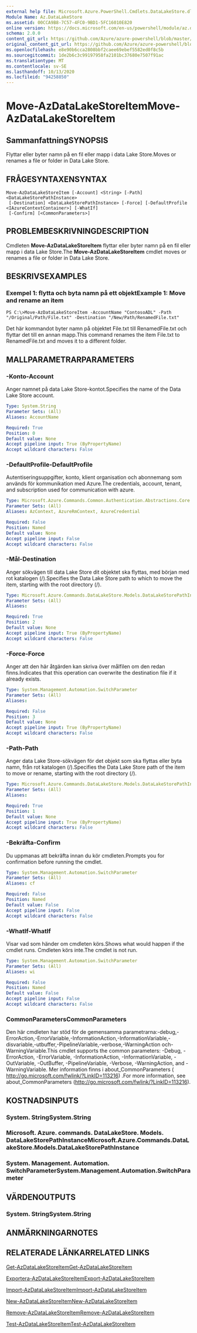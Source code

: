 ```yaml
---
external help file: Microsoft.Azure.PowerShell.Cmdlets.DataLakeStore.dll-Help.xml
Module Name: Az.DataLakeStore
ms.assetid: 00CCA9B8-7C57-4FC0-9BD1-5FC16010E820
online version: https://docs.microsoft.com/en-us/powershell/module/az.datalakestore/move-azdatalakestoreitem
schema: 2.0.0
content_git_url: https://github.com/Azure/azure-powershell/blob/master/src/DataLakeStore/DataLakeStore/help/Move-AzDataLakeStoreItem.md
original_content_git_url: https://github.com/Azure/azure-powershell/blob/master/src/DataLakeStore/DataLakeStore/help/Move-AzDataLakeStoreItem.md
ms.openlocfilehash: e8e90b6cca2808bbf2caee69ebef5582ed0f8c5b
ms.sourcegitcommit: 1de2b6c3c99197958fa2101bc37680e7507f91ac
ms.translationtype: MT
ms.contentlocale: sv-SE
ms.lasthandoff: 10/13/2020
ms.locfileid: "94258850"
---
```

# <span data-ttu-id="2acf5-101">Move-AzDataLakeStoreItem</span><span class="sxs-lookup"><span data-stu-id="2acf5-101">Move-AzDataLakeStoreItem</span></span>

## <span data-ttu-id="2acf5-102">Sammanfattning</span><span class="sxs-lookup"><span data-stu-id="2acf5-102">SYNOPSIS</span></span>
<span data-ttu-id="2acf5-103">Flyttar eller byter namn på en fil eller mapp i data Lake Store.</span><span class="sxs-lookup"><span data-stu-id="2acf5-103">Moves or renames a file or folder in Data Lake Store.</span></span>

## <span data-ttu-id="2acf5-104">FRÅGESYNTAXEN</span><span class="sxs-lookup"><span data-stu-id="2acf5-104">SYNTAX</span></span>

```
Move-AzDataLakeStoreItem [-Account] <String> [-Path] <DataLakeStorePathInstance>
 [-Destination] <DataLakeStorePathInstance> [-Force] [-DefaultProfile <IAzureContextContainer>] [-WhatIf]
 [-Confirm] [<CommonParameters>]
```

## <span data-ttu-id="2acf5-105">PROBLEMBESKRIVNING</span><span class="sxs-lookup"><span data-stu-id="2acf5-105">DESCRIPTION</span></span>
<span data-ttu-id="2acf5-106">Cmdleten **Move-AzDataLakeStoreItem** flyttar eller byter namn på en fil eller mapp i data Lake Store.</span><span class="sxs-lookup"><span data-stu-id="2acf5-106">The **Move-AzDataLakeStoreItem** cmdlet moves or renames a file or folder in Data Lake Store.</span></span>

## <span data-ttu-id="2acf5-107">BESKRIVS</span><span class="sxs-lookup"><span data-stu-id="2acf5-107">EXAMPLES</span></span>

### <span data-ttu-id="2acf5-108">Exempel 1: flytta och byta namn på ett objekt</span><span class="sxs-lookup"><span data-stu-id="2acf5-108">Example 1: Move and rename an item</span></span>
```
PS C:\>Move-AzDataLakeStoreItem -AccountName "ContosoADL" -Path "/Original/Path/File.txt" -Destination "/New/Path/RenamedFile.txt"
```

<span data-ttu-id="2acf5-109">Det här kommandot byter namn på objektet File.txt till RenamedFile.txt och flyttar det till en annan mapp.</span><span class="sxs-lookup"><span data-stu-id="2acf5-109">This command renames the item File.txt to RenamedFile.txt and moves it to a different folder.</span></span>

## <span data-ttu-id="2acf5-110">MALLPARAMETRAR</span><span class="sxs-lookup"><span data-stu-id="2acf5-110">PARAMETERS</span></span>

### <span data-ttu-id="2acf5-111">-Konto</span><span class="sxs-lookup"><span data-stu-id="2acf5-111">-Account</span></span>
<span data-ttu-id="2acf5-112">Anger namnet på data Lake Store-kontot.</span><span class="sxs-lookup"><span data-stu-id="2acf5-112">Specifies the name of the Data Lake Store account.</span></span>

```yaml
Type: System.String
Parameter Sets: (All)
Aliases: AccountName

Required: True
Position: 0
Default value: None
Accept pipeline input: True (ByPropertyName)
Accept wildcard characters: False
```

### <span data-ttu-id="2acf5-113">-DefaultProfile</span><span class="sxs-lookup"><span data-stu-id="2acf5-113">-DefaultProfile</span></span>
<span data-ttu-id="2acf5-114">Autentiseringsuppgifter, konto, klient organisation och abonnemang som används för kommunikation med Azure.</span><span class="sxs-lookup"><span data-stu-id="2acf5-114">The credentials, account, tenant, and subscription used for communication with azure.</span></span>

```yaml
Type: Microsoft.Azure.Commands.Common.Authentication.Abstractions.Core.IAzureContextContainer
Parameter Sets: (All)
Aliases: AzContext, AzureRmContext, AzureCredential

Required: False
Position: Named
Default value: None
Accept pipeline input: False
Accept wildcard characters: False
```

### <span data-ttu-id="2acf5-115">-Mål</span><span class="sxs-lookup"><span data-stu-id="2acf5-115">-Destination</span></span>
<span data-ttu-id="2acf5-116">Anger sökvägen till data Lake Store dit objektet ska flyttas, med början med rot katalogen (/).</span><span class="sxs-lookup"><span data-stu-id="2acf5-116">Specifies the Data Lake Store path to which to move the item, starting with the root directory (/).</span></span>

```yaml
Type: Microsoft.Azure.Commands.DataLakeStore.Models.DataLakeStorePathInstance
Parameter Sets: (All)
Aliases:

Required: True
Position: 2
Default value: None
Accept pipeline input: True (ByPropertyName)
Accept wildcard characters: False
```

### <span data-ttu-id="2acf5-117">-Force</span><span class="sxs-lookup"><span data-stu-id="2acf5-117">-Force</span></span>
<span data-ttu-id="2acf5-118">Anger att den här åtgärden kan skriva över målfilen om den redan finns.</span><span class="sxs-lookup"><span data-stu-id="2acf5-118">Indicates that this operation can overwrite the destination file if it already exists.</span></span>

```yaml
Type: System.Management.Automation.SwitchParameter
Parameter Sets: (All)
Aliases:

Required: False
Position: 3
Default value: None
Accept pipeline input: True (ByPropertyName)
Accept wildcard characters: False
```

### <span data-ttu-id="2acf5-119">-Path</span><span class="sxs-lookup"><span data-stu-id="2acf5-119">-Path</span></span>
<span data-ttu-id="2acf5-120">Anger data Lake Store-sökvägen för det objekt som ska flyttas eller byta namn, från rot katalogen (/).</span><span class="sxs-lookup"><span data-stu-id="2acf5-120">Specifies the Data Lake Store path of the item to move or rename, starting with the root directory (/).</span></span>

```yaml
Type: Microsoft.Azure.Commands.DataLakeStore.Models.DataLakeStorePathInstance
Parameter Sets: (All)
Aliases:

Required: True
Position: 1
Default value: None
Accept pipeline input: True (ByPropertyName)
Accept wildcard characters: False
```

### <span data-ttu-id="2acf5-121">-Bekräfta</span><span class="sxs-lookup"><span data-stu-id="2acf5-121">-Confirm</span></span>
<span data-ttu-id="2acf5-122">Du uppmanas att bekräfta innan du kör cmdleten.</span><span class="sxs-lookup"><span data-stu-id="2acf5-122">Prompts you for confirmation before running the cmdlet.</span></span>

```yaml
Type: System.Management.Automation.SwitchParameter
Parameter Sets: (All)
Aliases: cf

Required: False
Position: Named
Default value: False
Accept pipeline input: False
Accept wildcard characters: False
```

### <span data-ttu-id="2acf5-123">-WhatIf</span><span class="sxs-lookup"><span data-stu-id="2acf5-123">-WhatIf</span></span>
<span data-ttu-id="2acf5-124">Visar vad som händer om cmdleten körs.</span><span class="sxs-lookup"><span data-stu-id="2acf5-124">Shows what would happen if the cmdlet runs.</span></span>
<span data-ttu-id="2acf5-125">Cmdleten körs inte.</span><span class="sxs-lookup"><span data-stu-id="2acf5-125">The cmdlet is not run.</span></span>

```yaml
Type: System.Management.Automation.SwitchParameter
Parameter Sets: (All)
Aliases: wi

Required: False
Position: Named
Default value: False
Accept pipeline input: False
Accept wildcard characters: False
```

### <span data-ttu-id="2acf5-126">CommonParameters</span><span class="sxs-lookup"><span data-stu-id="2acf5-126">CommonParameters</span></span>
<span data-ttu-id="2acf5-127">Den här cmdleten har stöd för de gemensamma parametrarna:-debug,-ErrorAction,-ErrorVariable,-InformationAction,-InformationVariable,-disvariable,-utbuffer,-PipelineVariable,-verbose,-WarningAction och-WarningVariable.</span><span class="sxs-lookup"><span data-stu-id="2acf5-127">This cmdlet supports the common parameters: -Debug, -ErrorAction, -ErrorVariable, -InformationAction, -InformationVariable, -OutVariable, -OutBuffer, -PipelineVariable, -Verbose, -WarningAction, and -WarningVariable.</span></span> <span data-ttu-id="2acf5-128">Mer information finns i about_CommonParameters ( http://go.microsoft.com/fwlink/?LinkID=113216) .</span><span class="sxs-lookup"><span data-stu-id="2acf5-128">For more information, see about_CommonParameters (http://go.microsoft.com/fwlink/?LinkID=113216).</span></span>

## <span data-ttu-id="2acf5-129">KOSTNADS</span><span class="sxs-lookup"><span data-stu-id="2acf5-129">INPUTS</span></span>

### <span data-ttu-id="2acf5-130">System. String</span><span class="sxs-lookup"><span data-stu-id="2acf5-130">System.String</span></span>

### <span data-ttu-id="2acf5-131">Microsoft. Azure. commands. DataLakeStore. Models. DataLakeStorePathInstance</span><span class="sxs-lookup"><span data-stu-id="2acf5-131">Microsoft.Azure.Commands.DataLakeStore.Models.DataLakeStorePathInstance</span></span>

### <span data-ttu-id="2acf5-132">System. Management. Automation. SwitchParameter</span><span class="sxs-lookup"><span data-stu-id="2acf5-132">System.Management.Automation.SwitchParameter</span></span>

## <span data-ttu-id="2acf5-133">VÄRDEN</span><span class="sxs-lookup"><span data-stu-id="2acf5-133">OUTPUTS</span></span>

### <span data-ttu-id="2acf5-134">System. String</span><span class="sxs-lookup"><span data-stu-id="2acf5-134">System.String</span></span>

## <span data-ttu-id="2acf5-135">ANMÄRKNINGAR</span><span class="sxs-lookup"><span data-stu-id="2acf5-135">NOTES</span></span>

## <span data-ttu-id="2acf5-136">RELATERADE LÄNKAR</span><span class="sxs-lookup"><span data-stu-id="2acf5-136">RELATED LINKS</span></span>

[<span data-ttu-id="2acf5-137">Get-AzDataLakeStoreItem</span><span class="sxs-lookup"><span data-stu-id="2acf5-137">Get-AzDataLakeStoreItem</span></span>](./Get-AzDataLakeStoreItem.md)

[<span data-ttu-id="2acf5-138">Exportera-AzDataLakeStoreItem</span><span class="sxs-lookup"><span data-stu-id="2acf5-138">Export-AzDataLakeStoreItem</span></span>](./Export-AzDataLakeStoreItem.md)

[<span data-ttu-id="2acf5-139">Import-AzDataLakeStoreItem</span><span class="sxs-lookup"><span data-stu-id="2acf5-139">Import-AzDataLakeStoreItem</span></span>](./Import-AzDataLakeStoreItem.md)

[<span data-ttu-id="2acf5-140">New-AzDataLakeStoreItem</span><span class="sxs-lookup"><span data-stu-id="2acf5-140">New-AzDataLakeStoreItem</span></span>](./New-AzDataLakeStoreItem.md)

[<span data-ttu-id="2acf5-141">Remove-AzDataLakeStoreItem</span><span class="sxs-lookup"><span data-stu-id="2acf5-141">Remove-AzDataLakeStoreItem</span></span>](./Remove-AzDataLakeStoreItem.md)

[<span data-ttu-id="2acf5-142">Test-AzDataLakeStoreItem</span><span class="sxs-lookup"><span data-stu-id="2acf5-142">Test-AzDataLakeStoreItem</span></span>](./Test-AzDataLakeStoreItem.md)


